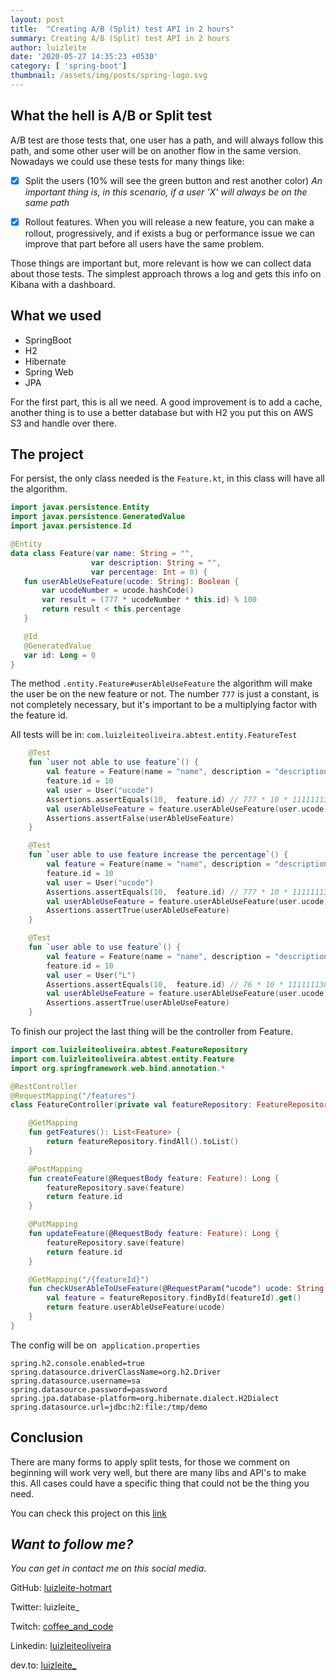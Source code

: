 ```yaml
---
layout: post
title:  "Creating A/B (Split) test API in 2 hours"
summary: Creating A/B (Split) test API in 2 hours
author: luizleite
date: '2020-05-27 14:35:23 +0530'
category: [ 'spring-boot']
thumbnail: /assets/img/posts/spring-logo.svg
---
```


## What the hell is A/B or Split test

A/B test are those tests that, one user has a path, and will always follow this path, 
and some other user will be on another flow in the same version. Nowadays we could use these tests for many things like:


 - [x] Split the users (10% will see the green button and rest another color)        _An important thing is, in this scenario, if a user 'X' will always be on the same path_
        
 - [x] Rollout features. When you will release a new feature, you can make a rollout,  progressively,
  and if exists a bug or performance issue we can improve that part before all users have the same problem.
 
Those things are important but, more relevant is how we can collect data about those tests. 
The simplest approach throws a log and gets this info on Kibana with a dashboard.
 
## What we used
 
 - SpringBoot
 - H2 
 - Hibernate 
 - Spring Web
 - JPA
 
For the first part, this is all we need. A good improvement is to add a cache, another
 thing is to use a better database but with H2 you put this on AWS S3 and handle over there.
 
## The project 
 
For persist, the only class needed is the `Feature.kt`, in this class will have all the algorithm.
 
 ```kotlin
import javax.persistence.Entity
import javax.persistence.GeneratedValue
import javax.persistence.Id

@Entity
data class Feature(var name: String = "",
                   var description: String = "",
                   var percentage: Int = 0) {
    fun userAbleUseFeature(ucode: String): Boolean {
        var ucodeNumber = ucode.hashCode()
        var result = (777 * ucodeNumber * this.id) % 100
        return result < this.percentage
    }

    @Id
    @GeneratedValue
    var id: Long = 0
}
```

The method `.entity.Feature#userAbleUseFeature` the algorithm will make the user be on the new feature or not. 
The number `777` is just a constant, is not completely necessary, but it's important to be a multiplying factor with the feature id.

All tests will be in: `com.luizleiteoliveira.abtest.entity.FeatureTest`

```kotlin
    @Test
    fun `user not able to use feature`() {
        val feature = Feature(name = "name", description = "description", percentage = 10)
        feature.id = 10
        val user = User("ucode")
        Assertions.assertEquals(10,  feature.id) // 777 * 10 * 111111138 = 45115764 % 100 = 64
        val userAbleUseFeature = feature.userAbleUseFeature(user.ucode)
        Assertions.assertFalse(userAbleUseFeature)
    }

    @Test
    fun `user able to use feature increase the percentage`() {
        val feature = Feature(name = "name", description = "description", percentage = 65)
        feature.id = 10
        val user = User("ucode")
        Assertions.assertEquals(10,  feature.id) // 777 * 10 * 111111138 = 45115764 % 100 = 64
        val userAbleUseFeature = feature.userAbleUseFeature(user.ucode)
        Assertions.assertTrue(userAbleUseFeature)
    }

    @Test
    fun `user able to use feature`() {
        val feature = Feature(name = "name", description = "description", percentage = 21)
        feature.id = 10
        val user = User("L")
        Assertions.assertEquals(10,  feature.id) // 76 * 10 * 111111138 = 590520 % 100 = 20
        val userAbleUseFeature = feature.userAbleUseFeature(user.ucode)
        Assertions.assertTrue(userAbleUseFeature)
    }
```  

To finish our project the last thing will be the controller from Feature.

```kotlin
import com.luizleiteoliveira.abtest.FeatureRepository
import com.luizleiteoliveira.abtest.entity.Feature
import org.springframework.web.bind.annotation.*

@RestController
@RequestMapping("/features")
class FeatureController(private val featureRepository: FeatureRepository) {

    @GetMapping
    fun getFeatures(): List<Feature> {
        return featureRepository.findAll().toList()
    }

    @PostMapping
    fun createFeature(@RequestBody feature: Feature): Long {
        featureRepository.save(feature)
        return feature.id
    }

    @PutMapping
    fun updateFeature(@RequestBody feature: Feature): Long {
        featureRepository.save(feature)
        return feature.id
    }

    @GetMapping("/{featureId}")
    fun checkUserAbleToUseFeature(@RequestParam("ucode") ucode: String, @PathVariable featureId: Long): Boolean {
        val feature = featureRepository.findById(featureId).get()
        return feature.userAbleUseFeature(ucode)
    }
}
```

The config will be on  `application.properties`

```properties
spring.h2.console.enabled=true
spring.datasource.driverClassName=org.h2.Driver
spring.datasource.username=sa
spring.datasource.password=password
spring.jpa.database-platform=org.hibernate.dialect.H2Dialect
spring.datasource.url=jdbc:h2:file:/tmp/demo
```

## Conclusion
 
There are many forms to apply split tests, for those we comment on beginning will work very well, 
but there are many libs and API's to make this. All cases could have a specific thing that could not be the thing you need.

You can check this project on this [link](https://github.com/luizleite-hotmart/ab-test)

## _Want to follow me?_
 
_You can get in contact me on this social media._

    
 GitHub: [luizleite-hotmart](https://github.com/luizleite-hotmart)
    
 Twitter: luizleite_
    
 Twitch: [coffee_and_code](https://www.twitch.tv/coffee_and_code)
    
 Linkedin: [luizleiteoliveira](https://www.linkedin.com/in/luizleiteoliveira/)
    
 dev.to: [luizleite_](https://dev.to/luizleite_)
 
